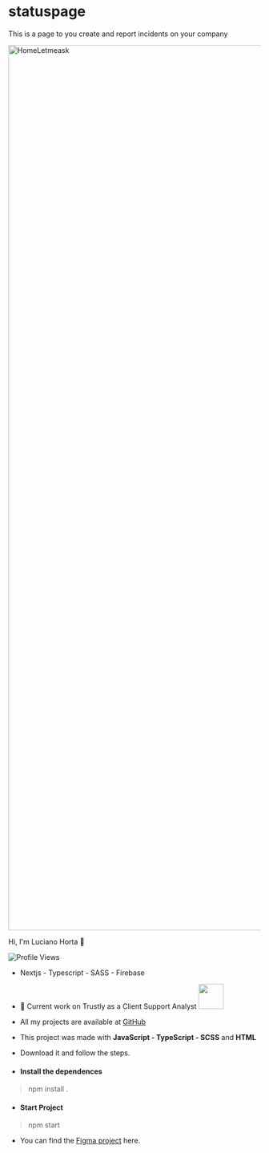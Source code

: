 # statuspage
This is a page to you create and report incidents on your company

<img width="1768" alt="HomeLetmeask" src="https://user-images.githubusercontent.com/5294488/141380038-f3fd54c2-e705-459b-b061-0d075c94c562.png">

<p align="left"> Hi, I'm Luciano Horta 🖖 </p>
<p> <img src="https://komarev.com/ghpvc/?username=auadmendes&color=yellow" alt="Profile Views" /> </p>

- Nextjs - Typescript - SASS - Firebase

- 💾 Current work on Trustly as a Client Support Analyst <img width="50px" height="50px" src="https://media-exp1.licdn.com/dms/image/C4E0BAQGwmz09cm5Opg/company-logo_200_200/0/1625227496591?e=1644451200&v=beta&t=eApgSObY9aDtFZ1EdlsJaklJJoasNVEV3aYqsNdZfIw" />
- All my projects are available at [GitHub](https://github.com/auadmendes)


- This project was made with <b>JavaScript - TypeScript - SCSS</b> and <b>HTML</b>
- Download it and follow the steps.

- <h4> Install the dependences </h4>

> npm install .

- <h4> Start Project </h4>

> npm start

- You can find the [Figma project](https://www.figma.com/file/HMuxAdsylzTS1bA1xOboFO/Letmeask-(Copy)?node-id=0%3A1) here.
